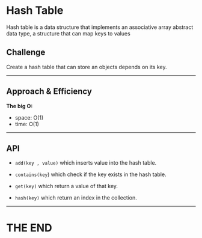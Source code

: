 # Hash Table

Hash table is a data structure that implements an associative array abstract data type, a structure that can map keys to values

## Challenge

Create a hash table that can store an objects depends on its key.

---

## Approach & Efficiency

**The big O:**

- space: O(1)
- time: O(1)

---

## API 

- `add(key , value)` which inserts value into the hash table.

- `contains(key`) which check if the key exists in the hash table.

- `get(key)` which return a value of that key.

- `hash(key)` which return an index in the collection.

---

# THE END